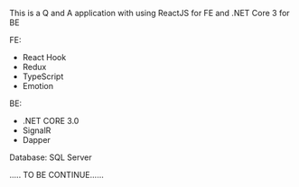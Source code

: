 This is a Q and A application with using ReactJS for FE and .NET Core 3 for BE

FE:
 - React Hook
 - Redux
 - TypeScript
 - Emotion
 
 BE:
 - .NET CORE 3.0
 - SignalR
 - Dapper
 
 Database: SQL Server 

 ..... TO BE CONTINUE......
